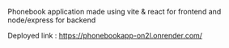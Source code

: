 Phonebook application made using vite & react for frontend and node/express for backend

Deployed link :
https://phonebookapp-on2l.onrender.com/
